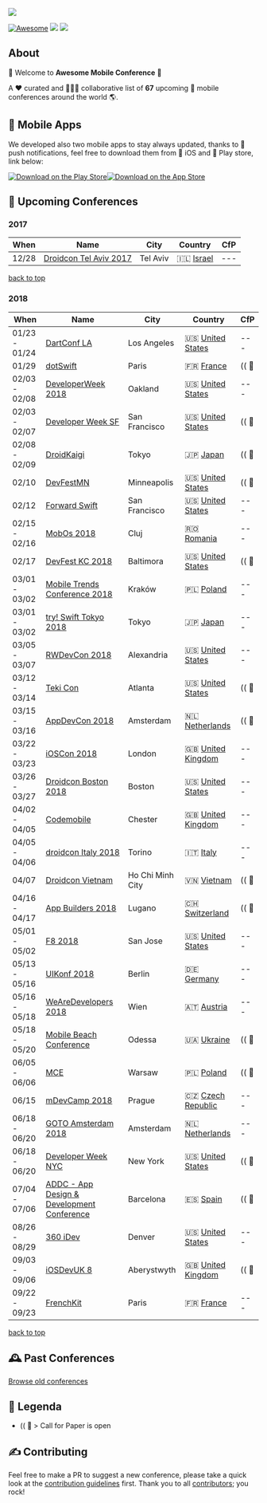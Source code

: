 ![](https://raw.githubusercontent.com/amobconf/awesome-mobile-conferences/master/.github/Awesome%20Conference.png)
 
<!-- 

PLEASE DO NOT UPDATE THIS FILE, UPDATE CONTENTS.JSON INSTEAD. THANK YOU :-)

 -->



[![Awesome](https://cdn.rawgit.com/sindresorhus/awesome/d7305f38d29fed78fa85652e3a63e154dd8e8829/media/badge.svg)](https://github.com/sindresorhus/awesome) ![](https://img.shields.io/badge/conferences-67-orange.svg) ![](https://img.shields.io/badge/last_update-December_19,_2017-green.svg)

## About
👋 Welcome to **Awesome Mobile Conference** 👋 

A ❤️ curated and 👬👫👭 collaborative list of **67** upcoming 📲  mobile conferences around the world 🌎.

## 📱 Mobile Apps

We developed also two mobile apps to stay always updated, thanks to 💌 push notifications, feel free to download them from 🍏 iOS and 🤖 Play store, link below:

[![Download on the Play Store](https://raw.githubusercontent.com/matteocrippa/awesome-mobile-conferences-android/master/.github/google-play-badge.png)](https://play.google.com/store/apps/details?id=conference.mobile.awesome.boostco.de.amc)[![Download on the App Store](https://github.com/amobconf/awesome-mobile-conferences/blob/master/.github/appstore.png?raw=true)](https://itunes.apple.com/us/app/awesome-mobile-conferences/id1289255473?ls=1&mt=8)





## 📌 Upcoming Conferences
### 2017
| When | Name | City | Country | CfP |
| --- | --- | --- | --- | --- |
| 12/28| [Droidcon Tel Aviv 2017](http://il.droidcon.com/2017/)| Tel Aviv |🇮🇱 [Israel](https://www.google.com/maps/search/?api=1&query=Sprinzak+2%2C+Tel+Aviv)| --- |
[back to top](#readme) 


### 2018
| When | Name | City | Country | CfP |
| --- | --- | --- | --- | --- |
| 01/23 - 01/24| [DartConf LA](https://events.dartlang.org/2018/dartconf/)| Los Angeles |🇺🇸 [United States](https://www.google.com/maps/search/?api=1&query=340+Main+St%2C+Venice%2C+CA+90291%2C+USA)| --- |
| 01/29| [dotSwift](https://www.dotswift.io/)| Paris |🇫🇷 [France](https://www.google.com/maps/search/?api=1&query=Th%C3%A9%C3%A2tre+de+Paris%2C+15+Rue+Blanche%2C+75009+Paris)| (( 📢 |
| 02/03 - 02/08| [DeveloperWeek 2018](http://www.developerweek.com)| Oakland |🇺🇸 [United States](https://www.google.com/maps/search/?api=1&query=550+10th+Street%2C+Oakland%2C+CA+94607)| --- |
| 02/03 - 02/07| [Developer Week SF](http://www.developerweek.com)| San Francisco |🇺🇸 [United States](https://www.google.com/maps/search/?api=1&query=550+10th+St%2C+Oakland%2C+CA+94607%2C+USA)| (( 📢 |
| 02/08 - 02/09| [DroidKaigi](https://droidkaigi.jp/2018/en/)| Tokyo |🇯🇵 [Japan](https://www.google.com/maps/search/?api=1&query=Bellesalle+Shinjuku+Grand+Conference+Center%2C+Shinjuku+City%2C+Tokyo+160-0023)| (( 📢 |
| 02/10| [DevFestMN](https://devfest.mn)| Minneapolis |🇺🇸 [United States](https://www.google.com/maps/search/?api=1&query=1000+Lasalle+Ave%2C+Minneapolis%2C+MN+55403%2C+USA)| (( 📢 |
| 02/12| [Forward Swift](https://forwardswift.com)| San Francisco |🇺🇸 [United States](https://www.google.com/maps/search/?api=1&query=San+Francisco)| --- |
| 02/15 - 02/16| [MobOs 2018](http://romobos.com)| Cluj |🇷🇴 [Romania](https://www.google.com/maps/search/?api=1&query=Cluj+Napoca)| --- |
| 02/17| [DevFest KC 2018](https://devfestkc.com/home)| Baltimora |🇺🇸 [United States](https://www.google.com/maps/search/?api=1&query=1228+Baltimore+Ave%2C+Kansas+City%2C+MO+64105%2C+USA)| (( 📢 |
| 03/01 - 03/02| [Mobile Trends Conference 2018](http://www.mobiletrends.pl)| Kraków |🇵🇱 [Poland](https://www.google.com/maps/search/?api=1&query=Krak%C3%B3w)| --- |
| 03/01 - 03/02| [try! Swift Tokyo 2018](https://www.tryswift.co/events/2018/tokyo/en/)| Tokyo |🇯🇵 [Japan](https://www.google.com/maps/search/?api=1&query=Japan%2C+%E3%80%92160-0023+%E6%9D%B1%E4%BA%AC%E9%83%BD%E6%96%B0%E5%AE%BF%E5%8C%BA+%E8%A5%BF%E6%96%B0%E5%AE%BF8-17%E2%88%92%EF%BC%91+%E4%BD%8F%E5%8F%8B%E4%B8%8D%E5%8B%95%E7%94%A3%E6%96%B0%E5%AE%BF%E3%82%B0%E3%83%A9%E3%83%B3%E3%83%89%E3%82%BF%E3%83%AF%E3%83%BC5F)| --- |
| 03/05 - 03/07| [RWDevCon 2018](https://www.rwdevcon.com)| Alexandria |🇺🇸 [United States](https://www.google.com/maps/search/?api=1&query=The+Westin+Alexandria+Hotel%2C+VA)| --- |
| 03/12 - 03/14| [Teki Con](https://teki-con.com)| Atlanta |🇺🇸 [United States](https://www.google.com/maps/search/?api=1&query=1374+West+Peachtree+Street%2C+Atlanta%2C+GA+30309)| (( 📢 |
| 03/15 - 03/16| [AppDevCon 2018](http://appdevcon.nl)| Amsterdam |🇳🇱 [Netherlands](https://www.google.com/maps/search/?api=1&query=ArenA+Boulevard+600%2C+1101+DS+Amsterdam-Zuidoost%2C+Netherlands)| (( 📢 |
| 03/22 - 03/23| [iOSCon 2018](https://skillsmatter.com/conferences/9319-ioscon-2018-the-conference-for-ios-and-swift-developers)| London |🇬🇧 [United Kingdom](https://www.google.com/maps/search/?api=1&query=10+South+Pl%2C+London+EC2M+7EB%2C+UK)| --- |
| 03/26 - 03/27| [Droidcon Boston 2018](http://www.droidcon-boston.com)| Boston |🇺🇸 [United States](https://www.google.com/maps/search/?api=1&query=Calderwood+Pavilion%2C+527+Tremont+Street%2C+Boston%2C+MA+02116%2C+United+States)| --- |
| 04/02 - 04/05| [Codemobile](http://www.codemobile.co.uk/)| Chester |🇬🇧 [United Kingdom](https://www.google.com/maps/search/?api=1&query=University+of+Chester%2C+Parkgate+Road%2C+Chester%2C+UK)| --- |
| 04/05 - 04/06| [droidcon Italy 2018](http://it.droidcon.com/2018/)| Torino |🇮🇹 [Italy](https://www.google.com/maps/search/?api=1&query=Via+Nizza%2C+280%2C+10126+Torino+TO%2C+Italy)| --- |
| 04/07| [Droidcon Vietnam](http://droidconvn.com)| Ho Chi Minh City |🇻🇳 [Vietnam](https://www.google.com/maps/search/?api=1&query=702+Nguyen+Van+Linh%2C+District+7%2C+T%C3%A2n+Phong%2C+Ho+Chi+Minh+City%2C+H%E1%BB%93+Ch%C3%AD+Minh%2C+Vietnam)| (( 📢 |
| 04/16 - 04/17| [App Builders 2018](https://appbuilders.ch)| Lugano |🇨🇭 [Switzerland](https://www.google.com/maps/search/?api=1&query=Lugano%2C+Switzerland)| (( 📢 |
| 05/01 - 05/02| [F8 2018](https://www.f8.com)| San Jose |🇺🇸 [United States](https://www.google.com/maps/search/?api=1&query=San+Jose%2C+CA)| --- |
| 05/13 - 05/16| [UIKonf 2018](http://www.uikonf.com)| Berlin |🇩🇪 [Germany](https://www.google.com/maps/search/?api=1&query=Holzmarktstra%C3%9Fe+33%2C+10243+Berlin%2C+Germany)| --- |
| 05/16 - 05/18| [WeAreDevelopers 2018](https://www.wearedevelopers.com/congress/)| Wien |🇦🇹 [Austria](https://www.google.com/maps/search/?api=1&query=Bruno-Kreisky-Platz+1%2C+1220+Wien%2C+Austria)| --- |
| 05/18 - 05/20| [Mobile Beach Conference](http://mobilebeach.rocks)| Odessa |🇺🇦 [Ukraine](https://www.google.com/maps/search/?api=1&query=%D0%9F%D0%BB%D1%8F%D0%B6+%D0%90%D1%80%D0%BA%D0%B0%D0%B4%D1%96%D1%8F%2C+Odesa%2C+Odessa+Oblast%2C+Ukraine%2C+65000)| (( 📢 |
| 06/05 - 06/06| [MCE](https://2018.mceconf.com)| Warsaw |🇵🇱 [Poland](https://www.google.com/maps/search/?api=1&query=Pa%C5%82ac+Kultury+i+Nauki%2C+plac+Defilad+1%2C+00-901+Warszawa%2C+Poland)| (( 📢 |
| 06/15| [mDevCamp 2018](https://mdevcamp.eu/)| Prague |🇨🇿 [Czech Republic](https://www.google.com/maps/search/?api=1&query=Prague%2C+Czech+Republic)| --- |
| 06/18 - 06/20| [GOTO Amsterdam 2018](https://gotoams.nl)| Amsterdam |🇳🇱 [Netherlands](https://www.google.com/maps/search/?api=1&query=Beurs+van+Berlage%2C+Damrak+243%2C+1012+ZJ+Amsterdam)| --- |
| 06/18 - 06/20| [Developer Week NYC](http://www.developerweek.com/NYC/)| New York |🇺🇸 [United States](https://www.google.com/maps/search/?api=1&query=72+Noble+St%2C+Brooklyn%2C+NY+11222%2C+USA)| (( 📢 |
| 07/04 - 07/06| [ADDC - App Design & Development Conference](https://addconf.com)| Barcelona |🇪🇸 [Spain](https://www.google.com/maps/search/?api=1&query=Avinguda+Diagonal%2C+547%2C+08029+Barcelona%2C+Spain)| (( 📢 |
| 08/26 - 08/29| [360 iDev](http://360idev.com)| Denver |🇺🇸 [United States](https://www.google.com/maps/search/?api=1&query=1750+Welton+St%2C+Denver%2C+CO+80202%2C+USA)| --- |
| 09/03 - 09/06| [iOSDevUK 8](https://www.iosdevuk.com)| Aberystwyth |🇬🇧 [United Kingdom](https://www.google.com/maps/search/?api=1&query=Aberystwyth)| (( 📢 |
| 09/22 - 09/23| [FrenchKit](http://frenchkit.fr)| Paris |🇫🇷 [France](https://www.google.com/maps/search/?api=1&query=2-4+Impasse+Lamier%2C+75011+Paris%2C+France)| --- |
[back to top](#readme) 



## 🕰 Past Conferences

[Browse old conferences](https://github.com/amobconf/awesome-mobile-conferences/blob/master/PAST.md)


## 🔰 Legenda

- (( 📢  > Call for Paper is open

## ✍️ Contributing


Feel free to make a PR to suggest a new conference, please take a quick look at the [contribution guidelines](.github/CONTRIBUTING.md) first. Thank you to all [contributors](https://github.com/amobconf/awesome-mobile-conferences/graphs/contributors); you rock!